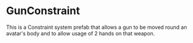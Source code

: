 # GunConstraint
This is a Constraint system prefab that allows a gun to be moved round an avatar's body and to allow usage of 2 hands on that weapon.
